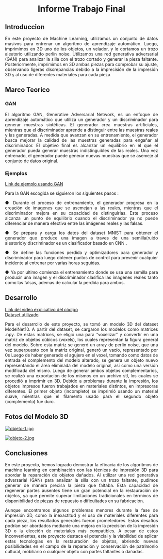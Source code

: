 <center> <h1>Informe Trabajo Final</h1> </center>
<h2> Introduccion </h2>
<p align="justify" >En este proyecto de Machine Learning, utilizamos un conjunto de datos masivos para entrenar un algoritmo de aprendizaje automático. Luego, imprimimos en 3D uno de los objetos, un velador, y le cortamos un trozo aleatorio utilizando perlin noise. Utilizamos una red generativa adversarial (GAN) para analizar la silla con el trozo cortado y generar la pieza faltante. Posteriormente, imprimimos en 3D ambas piezas para comprobar su ajuste, observando ligeras discrepancias debido a la imprecisión de la impresión 3D y al uso de diferentes materiales para cada pieza.</p>


<h2>Marco Teorico</h2>
<h3>GAN</h3>
<p align="justify">El algoritmo GAN, Generative Adversarial Network, es un enfoque de aprendizaje automático que utiliza un generador y un discriminador para generar muestras sintéticas. El generador crea muestras artificiales, mientras que el discriminador aprende a distinguir entre las muestras reales y las generadas. A medida que avanzan en su entrenamiento, el generador busca mejorar la calidad de las muestras generadas para engañar al discriminador. El objetivo final es alcanzar un equilibrio en el que el generador pueda generar muestras indistinguibles de las reales. Una vez entrenado, el generador puede generar nuevas muestras que se asemeje al conjunto de datos original. </p>

<h3>Ejemplos</h3>

[Link de ejemplo usando GAN](https://github.com/relibrana/TF_MachineLearning/blob/main/dcgan.ipynb)

<p align="justify">Para la GAN escogida se siguieron los siguientes pasos : <p/>
<p align="justify">   ● Durante el proceso de entrenamiento, el generador progresa en la creación de imágenes que se asemejan a las reales, mientras que el discriminador mejora en su capacidad de distinguirlas. Este proceso alcanza un punto de equilibrio cuando el discriminador ya no puede diferenciar de manera efectiva entre las imágenes reales y las falsas.</p>

<p align="justify">   ● Se prepara y carga los datos del dataset MNIST para obtener el generador que produce una imagen a traves de una semilla(ruido aleatorio)y discriminador es un clasificador basado en CNN . </p>

<p align="justify">   ● Se define las funciones perdida y optimizadores para generador y discriminador para luego obtener puntos de control para prevenir cualquier incidente al entrenar por varias horas seguidas.</p>

<p align="justify">   ● Ya por ultimo comienza el entrenamiento donde se usa una semilla para producir una imagen y el discriminador clasifica las imagenes reales tanto como las falsas, ademas de calcular la perdida para ambos.</p>

<h2>Desarrollo</h2>

[Link del video explicativo del código](https://youtu.be/S26K9E5V81s) <br>
[Dataset utilizado](https://github.com/renato145/3D-ORGAN/blob/master/datasets/arq_dataset.tar.gz)

<p align="justify"> Para el desarrollo de este proyecto, se tomó un modelo 3D del dataset ModelNet10. A partir del dataset, se cargaron los modelos como matrices .npy. De estas matrices, se eligió una para “voxelizar” y convertir en una matriz de objetos cúbicos (voxels), los cuales representan la figura general del modelo. Sobre esta matriz se generó un array de perlin noise, que una vez superpuesto con la matriz original, generó un vacío, representado por 0s Luego de haber generado el agujero en el voxel, tomando como datos de entrada el complemento del modelo alterado, se genera un objeto nuevo representando el área eliminada del modelo original, así como una versión modificada del mismo. Luego de generar ambos objetos complementarios, se realizó una exportación de los mismos en un archivo stl, los cuales se procedió a imprimir en 3D. Debido a problemas durante la impresión, los objetos impresos fueron trabajados en materiales distintos, en impresoras diferentes. El primer objeto (incompleto) se imprimió usando un material suave, mientras que el filamento usado para el segundo objeto (complemento) fue duro. </p>

<h2>Fotos del Modelo 3D</h2>

[![objeto-1.jpg](https://i.postimg.cc/SRJcWL6X/objeto-1.jpg)](https://postimg.cc/m1Wc4H6R)


[![objeto-2.jpg](https://i.postimg.cc/5yTLpHgs/objeto-2.jpg)](https://postimg.cc/kRN2ggkS)

<h2>Conclusiones</h2>
<p align="justify">En este proyecto, hemos logrado demostrar la eficacia de los algoritmos de machine learning en combinación con las técnicas de impresión 3D para abordar la reparación de objetos dañados. Al utilizar una red generativa adversarial (GAN) para analizar la silla con un trozo faltante, pudimos generar de manera precisa la pieza que faltaba. Esta capacidad de regenerar partes ausentes tiene un gran potencial en la restauración de objetos, ya que permite superar limitaciones tradicionales en términos de disponibilidad de piezas de repuesto o dificultades en su fabricación. </p>

<p align="justify">Aunque encontramos algunos problemas menores durante la fase de impresión 3D, como la inexactitud y el uso de materiales diferentes para cada pieza, los resultados generales fueron prometedores. Estos desafíos podrían ser abordados mediante una mejora en la precisión de la impresión 3D o la elección de materiales más compatibles. A pesar de estos inconvenientes, este proyecto destaca el potencial y la viabilidad de aplicar estas tecnologías en la restauración de objetos, abriendo nuevas posibilidades en el campo de la reparación y conservación de patrimonio cultural, mobiliario o cualquier objeto con partes faltantes o dañadas.
</p>
